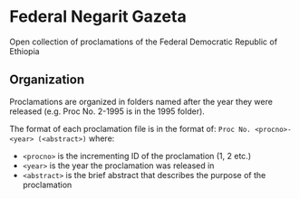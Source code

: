 # Federal Negarit Gazeta
Open collection of proclamations of the Federal Democratic Republic of Ethiopia

## Organization
Proclamations are organized in folders named after the year they were released (e.g. Proc No. 2-1995 is in the 1995 folder).

The format of each proclamation file is in the format of: `Proc No. <procno>-<year> (<abstract>)` where:

  * `<procno>` is the incrementing ID of the proclamation (1, 2 etc.)
  * `<year>` is the year the proclamation was released in
  * `<abstract>` is the brief abstract that describes the purpose of the proclamation
